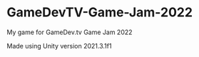 # GameDevTV-Game-Jam-2022
My game for GameDev.tv Game Jam 2022

Made using Unity version 2021.3.1f1

